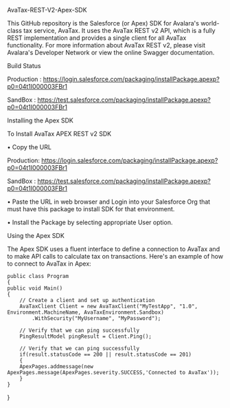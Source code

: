 AvaTax-REST-V2-Apex-SDK

This GitHub repository is the Salesforce (or Apex) SDK for Avalara's world-class tax service, AvaTax. It uses the AvaTax REST v2 API, which is a fully REST implementation and provides a single client for all AvaTax functionality. For more information about AvaTax REST v2, please visit Avalara's Developer Network or view the online Swagger documentation.

Build Status

Production : https://login.salesforce.com/packaging/installPackage.apexp?p0=04t1I000003FBr1

SandBox : https://test.salesforce.com/packaging/installPackage.apexp?p0=04t1I000003FBr1


Installing the Apex SDK

To Install AvaTax APEX REST v2 SDK 

• Copy the URL 

Production: https://login.salesforce.com/packaging/installPackage.apexp?p0=04t1I000003FBr1

SandBox : https://test.salesforce.com/packaging/installPackage.apexp?p0=04t1I000003FBr1

• Paste the URL in web browser and Login into your Salesforce Org that must have this package to install SDK for that environment.

• Install the Package by selecting appropriate User option. 


Using the Apex SDK

The Apex SDK uses a fluent interface to define a connection to AvaTax and to make API calls to calculate tax on transactions. Here's an example of how to connect to AvaTax in Apex:


    public class Program
    {
    public void Main()
    {
        // Create a client and set up authentication
        AvaTaxClient Client = new AvaTaxClient("MyTestApp", "1.0", Environment.MachineName, AvaTaxEnvironment.Sandbox)
            .WithSecurity("MyUsername", "MyPassword");
    
        // Verify that we can ping successfully
        PingResultModel pingResult = Client.Ping();
       
        // Verify that we can ping successfully
        if(result.statusCode == 200 || result.statusCode == 201)
        {
        ApexPages.addmessage(new ApexPages.message(ApexPages.severity.SUCCESS,'Connected to AvaTax'));
        }
    }
}

